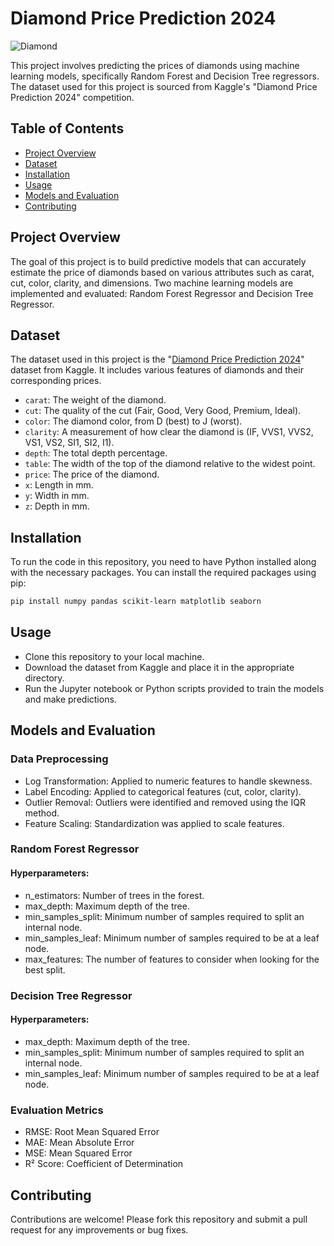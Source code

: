 # Diamond Price Prediction 2024
![Diamond](https://scontent.fcai19-6.fna.fbcdn.net/v/t39.30808-6/439865552_25347880211524217_1813185680084788821_n.jpg?_nc_cat=110&ccb=1-7&_nc_sid=5f2048&_nc_ohc=x_hNW2yBaxUQ7kNvgGdMUrh&_nc_ht=scontent.fcai19-6.fna&oh=00_AYAqs8vIPMuyS0n2r-vsWBSjfdY-bPz5NBfnG8o8CHxmTg&oe=667EA82D)

This project involves predicting the prices of diamonds using machine learning models, specifically Random Forest and Decision Tree regressors. 
The dataset used for this project is sourced from Kaggle's "Diamond Price Prediction 2024" competition.

## Table of Contents
- [Project Overview](#project-overview)
- [Dataset](#dataset)
- [Installation](#installation)
- [Usage](#usage)
- [Models and Evaluation](#models-and-evaluation)
- [Contributing](#contributing)

## Project Overview

The goal of this project is to build predictive models that can accurately estimate the price of diamonds based on various attributes such as carat, cut, color, clarity, and dimensions. Two machine learning models are implemented and evaluated: Random Forest Regressor and Decision Tree Regressor.

## Dataset

The dataset used in this project is the "[Diamond Price Prediction 2024](https://www.kaggle.com/competitions/diamond-price-prediciton-2024/data)" dataset from Kaggle. It includes various features of diamonds and their corresponding prices.

- `carat`: The weight of the diamond.
- `cut`: The quality of the cut (Fair, Good, Very Good, Premium, Ideal).
- `color`: The diamond color, from D (best) to J (worst).
- `clarity`: A measurement of how clear the diamond is (IF, VVS1, VVS2, VS1, VS2, SI1, SI2, I1).
- `depth`: The total depth percentage.
- `table`: The width of the top of the diamond relative to the widest point.
- `price`: The price of the diamond.
- `x`: Length in mm.
- `y`: Width in mm.
- `z`: Depth in mm.

## Installation

To run the code in this repository, you need to have Python installed along with the necessary packages. You can install the required packages using pip:

```bash
pip install numpy pandas scikit-learn matplotlib seaborn
```
## Usage
- Clone this repository to your local machine.
- Download the dataset from Kaggle and place it in the appropriate directory.
- Run the Jupyter notebook or Python scripts provided to train the models and make predictions.

## Models and Evaluation
### Data Preprocessing
- Log Transformation: Applied to numeric features to handle skewness.
- Label Encoding: Applied to categorical features (cut, color, clarity).
- Outlier Removal: Outliers were identified and removed using the IQR method.
- Feature Scaling: Standardization was applied to scale features.

### Random Forest Regressor
#### Hyperparameters:
- n_estimators: Number of trees in the forest.
- max_depth: Maximum depth of the tree.
- min_samples_split: Minimum number of samples required to split an internal node.
- min_samples_leaf: Minimum number of samples required to be at a leaf node.
- max_features: The number of features to consider when looking for the best split.

### Decision Tree Regressor
#### Hyperparameters:
- max_depth: Maximum depth of the tree.
- min_samples_split: Minimum number of samples required to split an internal node.
- min_samples_leaf: Minimum number of samples required to be at a leaf node.

### Evaluation Metrics
- RMSE: Root Mean Squared Error
- MAE: Mean Absolute Error
- MSE: Mean Squared Error
- R² Score: Coefficient of Determination

## Contributing
Contributions are welcome! Please fork this repository and submit a pull request for any improvements or bug fixes.
